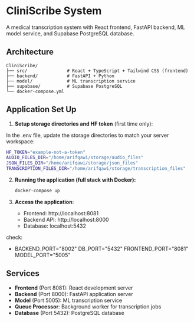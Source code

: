 # CliniScribe System

A medical transcription system with React frontend, FastAPI backend, ML model service, and Supabase PostgreSQL database.

## Architecture

```
CliniScribe/
├── src/               # React + TypeScript + Tailwind CSS (frontend)
├── backend/           # FastAPI + Python
├── model/             # ML transcription service  
├── supabase/          # Supabase PostgreSQL 
└── docker-compose.yml 
```

## Application Set Up

1. **Setup storage directories and HF token** (first time only):

In the .env file, update the storage directories to match your server workspace:

   ```bash
   HF_TOKEN="example-not-a-token"
   AUDIO_FILES_DIR="/home/arifqawi/storage/audio_files"
   JSON_FILES_DIR="/home/arifqawi/storage/json_files"
   TRANSCRIPTION_FILES_DIR="/home/arifqawi/storage/transcription_files"
   ```

2. **Running the application (full stack with Docker):**

      ```bash
   docker-compose up
   ```

3. **Access the application**:
   - Frontend: http://localhost:8081 
   - Backend API: http://localhost:8000
   - Database: localhost:5432

  check:
   - BACKEND_PORT="8002"
DB_PORT="5432"
FRONTEND_PORT="8081"
MODEL_PORT="5005"
  
## Services

- **Frontend** (Port 8081): React development server
- **Backend** (Port 8000): FastAPI application server  
- **Model** (Port 5005): ML transcription service
- **Queue Processor**: Background worker for transcription jobs
- **Database** (Port 5432): PostgreSQL database
